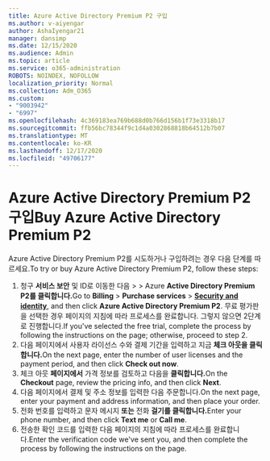 ```yaml
---
title: Azure Active Directory Premium P2 구입
ms.author: v-aiyengar
author: AshaIyengar21
manager: dansimp
ms.date: 12/15/2020
ms.audience: Admin
ms.topic: article
ms.service: o365-administration
ROBOTS: NOINDEX, NOFOLLOW
localization_priority: Normal
ms.collection: Adm_O365
ms.custom:
- "9003942"
- "6997"
ms.openlocfilehash: 4c369183ea769b688d0b766d156b1f73e3318b17
ms.sourcegitcommit: ffb56bc78344f9c1d4a0302868818b64512b7b07
ms.translationtype: MT
ms.contentlocale: ko-KR
ms.lasthandoff: 12/17/2020
ms.locfileid: "49706177"
---
```

# <a name="buy-azure-active-directory-premium-p2"></a><span data-ttu-id="76c10-102">Azure Active Directory Premium P2 구입</span><span class="sxs-lookup"><span data-stu-id="76c10-102">Buy Azure Active Directory Premium P2</span></span>

<span data-ttu-id="76c10-103">Azure Active Directory Premium P2를 시도하거나 구입하려는 경우 다음 단계를 따르세요.</span><span class="sxs-lookup"><span data-stu-id="76c10-103">To try or buy Azure Active Directory Premium P2, follow these steps:</span></span>

1. <span data-ttu-id="76c10-104">청구 **서비스 보안** 및 ID로 이동한 다음  >    >  [](https://go.microsoft.com/fwlink/?linkid=2131946)Azure **Active Directory Premium P2를 클릭합니다.**</span><span class="sxs-lookup"><span data-stu-id="76c10-104">Go to **Billing** > **Purchase services** > [**Security and identity**](https://go.microsoft.com/fwlink/?linkid=2131946), and then click **Azure Active Directory Premium P2**.</span></span>
<span data-ttu-id="76c10-105">무료 평가판을 선택한 경우 페이지의 지침에 따라 프로세스를 완료합니다. 그렇지 않으면 2단계로 진행합니다.</span><span class="sxs-lookup"><span data-stu-id="76c10-105">If you've selected the free trial, complete the process by following the instructions on the page; otherwise, proceed to step 2.</span></span>
1. <span data-ttu-id="76c10-106">다음 페이지에서 사용자 라이선스 수와 결제 기간을 입력하고 지금 **체크 아웃을 클릭합니다.**</span><span class="sxs-lookup"><span data-stu-id="76c10-106">On the next page, enter the number of user licenses and the payment period, and then click **Check out now**.</span></span>
1. <span data-ttu-id="76c10-107">체크 아웃 **페이지에서** 가격 정보를 검토하고 다음을 **클릭합니다.**</span><span class="sxs-lookup"><span data-stu-id="76c10-107">On the **Checkout** page, review the pricing info, and then click **Next**.</span></span>
1. <span data-ttu-id="76c10-108">다음 페이지에서 결제 및 주소 정보를 입력한 다음 주문합니다.</span><span class="sxs-lookup"><span data-stu-id="76c10-108">On the next page, enter your payment and address information, and then place your order.</span></span>
1. <span data-ttu-id="76c10-109">전화 번호를 입력하고 문자 메시지 **또는** 전화 **걸기를 클릭합니다.**</span><span class="sxs-lookup"><span data-stu-id="76c10-109">Enter your phone number, and then click **Text me** or **Call me**.</span></span>
1. <span data-ttu-id="76c10-110">전송한 확인 코드를 입력한 다음 페이지의 지침에 따라 프로세스를 완료합니다.</span><span class="sxs-lookup"><span data-stu-id="76c10-110">Enter the verification code we've sent you, and then complete the process by following the instructions on the page.</span></span>
